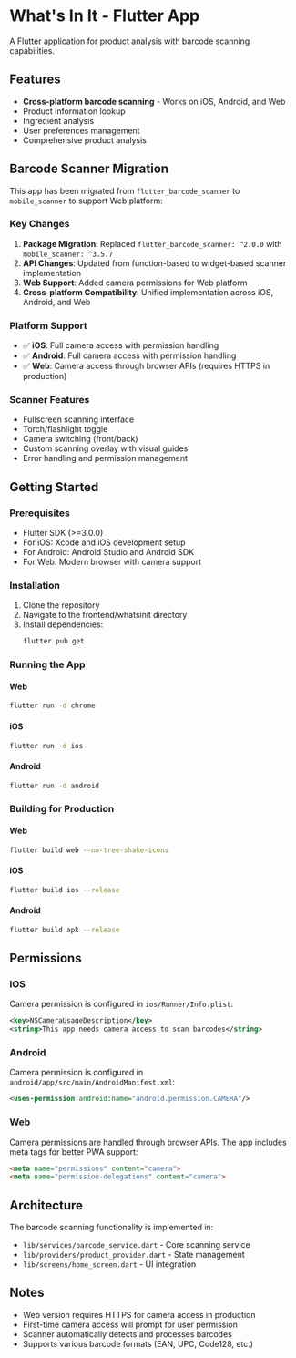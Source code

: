 # What's In It - Flutter App

A Flutter application for product analysis with barcode scanning capabilities.

## Features

- **Cross-platform barcode scanning** - Works on iOS, Android, and Web
- Product information lookup
- Ingredient analysis
- User preferences management
- Comprehensive product analysis

## Barcode Scanner Migration

This app has been migrated from `flutter_barcode_scanner` to `mobile_scanner` to support Web platform:

### Key Changes

1. **Package Migration**: Replaced `flutter_barcode_scanner: ^2.0.0` with `mobile_scanner: ^3.5.7`
2. **API Changes**: Updated from function-based to widget-based scanner implementation
3. **Web Support**: Added camera permissions for Web platform
4. **Cross-platform Compatibility**: Unified implementation across iOS, Android, and Web

### Platform Support

- ✅ **iOS**: Full camera access with permission handling
- ✅ **Android**: Full camera access with permission handling  
- ✅ **Web**: Camera access through browser APIs (requires HTTPS in production)

### Scanner Features

- Fullscreen scanning interface
- Torch/flashlight toggle
- Camera switching (front/back)
- Custom scanning overlay with visual guides
- Error handling and permission management

## Getting Started

### Prerequisites

- Flutter SDK (>=3.0.0)
- For iOS: Xcode and iOS development setup
- For Android: Android Studio and Android SDK
- For Web: Modern browser with camera support

### Installation

1. Clone the repository
2. Navigate to the frontend/whatsinit directory
3. Install dependencies:
   ```bash
   flutter pub get
   ```

### Running the App

#### Web
```bash
flutter run -d chrome
```

#### iOS
```bash
flutter run -d ios
```

#### Android
```bash
flutter run -d android
```

### Building for Production

#### Web
```bash
flutter build web --no-tree-shake-icons
```

#### iOS
```bash
flutter build ios --release
```

#### Android
```bash
flutter build apk --release
```

## Permissions

### iOS
Camera permission is configured in `ios/Runner/Info.plist`:
```xml
<key>NSCameraUsageDescription</key>
<string>This app needs camera access to scan barcodes</string>
```

### Android
Camera permission is configured in `android/app/src/main/AndroidManifest.xml`:
```xml
<uses-permission android:name="android.permission.CAMERA"/>
```

### Web
Camera permissions are handled through browser APIs. The app includes meta tags for better PWA support:
```html
<meta name="permissions" content="camera">
<meta name="permission-delegations" content="camera">
```

## Architecture

The barcode scanning functionality is implemented in:
- `lib/services/barcode_service.dart` - Core scanning service
- `lib/providers/product_provider.dart` - State management
- `lib/screens/home_screen.dart` - UI integration

## Notes

- Web version requires HTTPS for camera access in production
- First-time camera access will prompt for user permission
- Scanner automatically detects and processes barcodes
- Supports various barcode formats (EAN, UPC, Code128, etc.)

